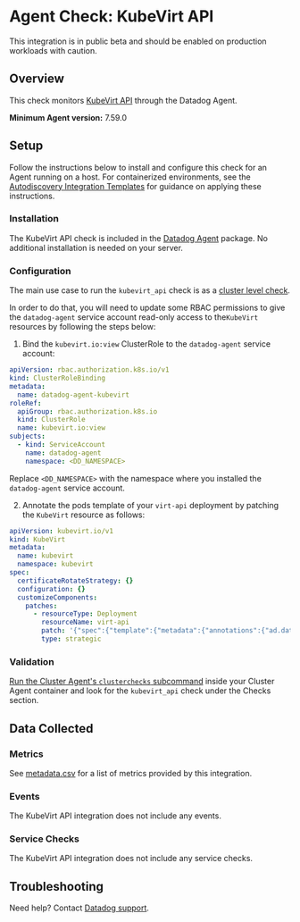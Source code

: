 # Agent Check: KubeVirt API

<div class="alert alert-warning">
This integration is in public beta and should be enabled on production workloads with caution.
</div>

## Overview

This check monitors [KubeVirt API][1] through the Datadog Agent.

**Minimum Agent version:** 7.59.0

## Setup

Follow the instructions below to install and configure this check for an Agent running on a host. For containerized environments, see the [Autodiscovery Integration Templates][3] for guidance on applying these instructions.

### Installation

The KubeVirt API check is included in the [Datadog Agent][2] package.
No additional installation is needed on your server.

### Configuration

The main use case to run the `kubevirt_api` check is as a [cluster level check][4].

In order to do that, you will need to update some RBAC permissions to give the `datadog-agent` service account read-only access to the`KubeVirt` resources by following the steps below:

1. Bind the `kubevirt.io:view` ClusterRole to the `datadog-agent` service account:

```yaml
apiVersion: rbac.authorization.k8s.io/v1
kind: ClusterRoleBinding
metadata:
  name: datadog-agent-kubevirt
roleRef:
  apiGroup: rbac.authorization.k8s.io
  kind: ClusterRole
  name: kubevirt.io:view
subjects:
  - kind: ServiceAccount
    name: datadog-agent
    namespace: <DD_NAMESPACE>
```

Replace `<DD_NAMESPACE>` with the namespace where you installed the `datadog-agent` service account.

2. Annotate the pods template of your `virt-api` deployment by patching the `KubeVirt` resource as follows:

```yaml
apiVersion: kubevirt.io/v1
kind: KubeVirt
metadata:
  name: kubevirt
  namespace: kubevirt
spec:
  certificateRotateStrategy: {}
  configuration: {}
  customizeComponents:
    patches:
      - resourceType: Deployment
        resourceName: virt-api
        patch: '{"spec":{"template":{"metadata":{"annotations":{"ad.datadoghq.com/virt-api.check_names":"[\"kubevirt_api\"]","ad.datadoghq.com/virt-api.init_configs":"[{}]","ad.datadoghq.com/virt-api.instances":"[{\"kubevirt_api_metrics_endpoint\":\"https://%%host%%:%%port%%/metrics\",\"kubevirt_api_healthz_endpoint\":\"https://%%host%%:%%port%%/healthz\",\"kube_namespace\":\"%%kube_namespace%%\",\"kube_pod_name\":\"%%kube_pod_name%%\",\"tls_verify\":\"false\"}]"}}}}}'
        type: strategic
```

### Validation

[Run the Cluster Agent's `clusterchecks` subcommand][5] inside your Cluster Agent container and look for the `kubevirt_api` check under the Checks section.

## Data Collected

### Metrics

See [metadata.csv][6] for a list of metrics provided by this integration.

### Events

The KubeVirt API integration does not include any events.

### Service Checks

The KubeVirt API integration does not include any service checks.

## Troubleshooting

Need help? Contact [Datadog support][7].

[1]: https://docs.datadoghq.com/integrations/kubevirt_api
[2]: /account/settings/agent/latest
[3]: https://docs.datadoghq.com/agent/kubernetes/integrations/
[4]: https://docs.datadoghq.com/containers/cluster_agent/clusterchecks/?tab=datadogoperator
[5]: https://docs.datadoghq.com/containers/troubleshooting/cluster-and-endpoint-checks/#dispatching-logic-in-the-cluster-agent
[6]: https://github.com/DataDog/integrations-core/blob/master/kubevirt_api/metadata.csv
[7]: https://docs.datadoghq.com/help/
